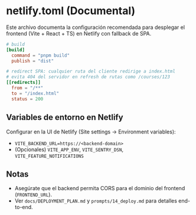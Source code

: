 # netlify.toml (Documental)

Este archivo documenta la configuración recomendada para desplegar el frontend (Vite + React + TS) en Netlify con fallback de SPA.

```toml
# build
[build]
  command = "pnpm build"
  publish = "dist"

# redirect SPA: cualquier ruta del cliente redirige a index.html
# evita 404 del servidor en refresh de rutas como /courses/123
[[redirects]]
  from = "/**"
  to = "/index.html"
  status = 200
```

## Variables de entorno en Netlify

Configurar en la UI de Netlify (Site settings → Environment variables):

- `VITE_BACKEND_URL=https://<backend-domain>`
- (Opcionales) `VITE_APP_ENV`, `VITE_SENTRY_DSN`, `VITE_FEATURE_NOTIFICATIONS`

## Notas

- Asegúrate que el backend permita CORS para el dominio del frontend (`FRONTEND_URL`).
- Ver `docs/DEPLOYMENT_PLAN.md` y `prompts/14_deploy.md` para detalles end-to-end.

